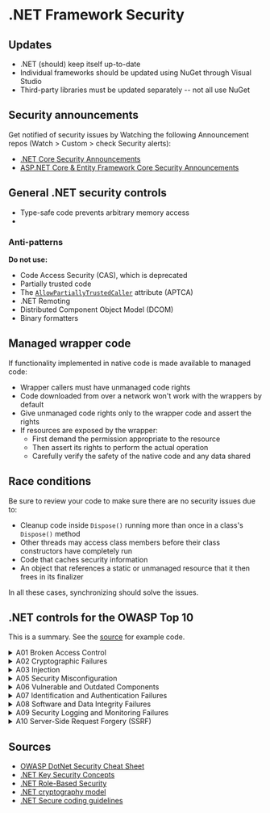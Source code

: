 # .NET Framework Security

## Updates

* .NET (should) keep itself up-to-date
* Individual frameworks should be updated using NuGet through Visual Studio
* Third-party libraries must be updated separately -- not all use NuGet

## Security announcements

Get notified of security issues by Watching the following Announcement repos (Watch > Custom > check Security alerts):

* [.NET Core Security Announcements](https://github.com/dotnet/announcements)
* [ASP.NET Core & Entity Framework Core Security Announcements](https://github.com/aspnet/Announcements)

## General .NET security controls

* Type-safe code prevents arbitrary memory access
* 

### Anti-patterns

**Do not use:**
* Code Access Security (CAS), which is deprecated
* Partially trusted code
* The [```AllowPartiallyTrustedCaller```](https://learn.microsoft.com/en-us/dotnet/api/system.security.allowpartiallytrustedcallersattribute) attribute (APTCA)
* .NET Remoting
* Distributed Component Object Model (DCOM)
* Binary formatters

## Managed wrapper code

If functionality implemented in native code is made available to managed code:

* Wrapper callers must have unmanaged code rights
* Code downloaded from over a network won't work with the wrappers by default
* Give unmanaged code rights only to the wrapper code and assert the rights
* If resources are exposed by the wrapper:
  * First demand the permission appropriate to the resource
  * Then assert its rights to perform the actual operation
  * Carefully verify the safety of the native code and any data shared

## Race conditions

Be sure to review your code to make sure there are no security issues due to:
* Cleanup code inside ```Dispose()``` running more than once in a class's ```Dispose()``` method
* Other threads may access class members before their class constructors have completely run
* Code that caches security information
* An object that references a static or unmanaged resource that it then frees in its finalizer

In all these cases, synchronizing should solve the issues.


## .NET controls for the OWASP Top 10

This is a summary. See the [source](https://cheatsheetseries.owasp.org/cheatsheets/DotNet_Security_Cheat_Sheet.html) for example code.

<details>
  <summary> A01 Broken Access Control </summary>

* Set the ```CookieHttpOnly``` flag to protect cookies from client-side scripts
* Set ```ExpireTimeSpan``` to a reasonable session timeout (check for company policy value)
* Set ```SlidingExpiration``` to ```false```
* Set the ```requireSSL``` flag in the config transforms to only send encrypted cookies
* Throttle requests using ```AllowXRequestsEveryXSecondsAttribute``` to thwart brute force attacks during these procedures:
  * User registration
  * Logon
  * Password reset
* For APIs, authorize users on all externally facing endpoints using ```[Authorize]```  or ```System.Web.Security.Roles.IsUserInRole()```
* Always ensure the logged-in user is intended to have access to a requested resource

## Anti-patterns

**Do not:**
* Write custom authentication or session management code
* Give user feedback on whether the entered username exists on Logon, Registration, or Password reset

</details>


<details>
  <summary> A02 Cryptographic Failures </summary>

## General encryption
* .NET implements many cryptographic algorithms in ```system.security.cryptography.*```:
  * Algorithm type abstract classes such as [```SymmetricAlgorithm```](https://learn.microsoft.com/en-us/dotnet/api/system.security.cryptography.symmetricalgorithm), [```AsymmetricAlgorithm```](https://learn.microsoft.com/en-us/dotnet/api/system.security.cryptography.asymmetricalgorithm), and [```HashAlgorithm```](https://learn.microsoft.com/en-us/dotnet/api/system.security.cryptography.hashalgorithm)
  * Algorithm abstract classes that inherit from type classes (e.g. [```Aes```](https://learn.microsoft.com/en-us/dotnet/api/system.security.cryptography.aes), [```RSA```](https://learn.microsoft.com/en-us/dotnet/api/system.security.cryptography.rsa), and [```ECDiffieHellman```](https://learn.microsoft.com/en-us/dotnet/api/system.security.cryptography.ecdiffiehellman))
  * Implementation classes that inherit from the above (e.g. [```AesManaged```](https://learn.microsoft.com/en-us/dotnet/api/system.security.cryptography.aesmanaged), [```RC2CryptoServiceProvider```](https://learn.microsoft.com/en-us/dotnet/api/system.security.cryptography.rc2cryptoserviceprovider), and [```ECDiffieHellmanCng```](https://learn.microsoft.com/en-us/dotnet/api/system.security.cryptography.ecdiffiehellmancng))
* Simpler (though less flexible) one-shot APIs exist starting with .NET 5:
  * Static ```HashData``` methods such as [```SHA256.HashData```](https://learn.microsoft.com/en-us/dotnet/api/system.security.cryptography.sha256.hashdata)
  * The [```RandomNumberGenerator```](https://learn.microsoft.com/en-us/dotnet/api/system.security.cryptography.randomnumbergenerator) class offers static methods for generating cryptographically random data
* Use a strong hashing algorithm such as AES-512:
  * General hashing: ```System.Security.Cryptography.SHA512```
  * Password hashing: ```Microsoft.AspNetCore.Cryptography.KeyDerivation.Pbkdf2```
* When hashing non-unique inputs such as passwords, salt the value before hashing
* Protect encryption keys more than any other asset (see the [OWASP Key Management Cheat Sheet](https://cheatsheetseries.owasp.org/cheatsheets/Key_Management_Cheat_Sheet.html#storage))
* Use TLS 1.2 or later for an entire web site (see the [OWASP Transport Layer Security Cheat Sheet](https://cheatsheetseries.owasp.org/cheatsheets/Transport_Layer_Security_Cheat_Sheet.html))
* Check a web site's configuration using [SSL Test](https://www.ssllabs.com/ssltest/) or [TestSSL](https://testssl.sh/)
* Ensure headers do not disclose information about the web app
* Make sure the application easily supports a future change of cryptographic algorithms
* Have a cryptography expert review design and code, as even the most trivial error can severely weaken encryption

## Recommended algorithms

* Data privacy
  * [Aes](https://learn.microsoft.com/en-us/dotnet/api/system.security.cryptography.aes)
* Data integrity
  * [HMACSHA256](https://learn.microsoft.com/en-us/dotnet/api/system.security.cryptography.hmacsha256)
  * [HMACSHA512](https://learn.microsoft.com/en-us/dotnet/api/system.security.cryptography.hmacsha512)
* Digital signature
  * [ECDsa](https://learn.microsoft.com/en-us/dotnet/api/system.security.cryptography.ecdsa)
  * [RSA](https://learn.microsoft.com/en-us/dotnet/api/system.security.cryptography.rsa)
* Key exchange
  * [ECDiffieHellman](https://learn.microsoft.com/en-us/dotnet/api/system.security.cryptography.randomnumbergenerator.getbytes)
  * [RSA](https://learn.microsoft.com/en-us/dotnet/api/system.security.cryptography.rsa)
* Random number generation
  * [RandomNumberGenerator.GetBytes](https://learn.microsoft.com/en-us/dotnet/api/system.security.cryptography.randomnumbergenerator.getbytes)
  * [RandomNumberGenerator.Fill](https://learn.microsoft.com/en-us/dotnet/api/system.security.cryptography.randomnumbergenerator.fill)
* Generating a key from a password
  * [Rfc2898DeriveBytes.Pbkdf2](https://learn.microsoft.com/en-us/dotnet/api/system.security.cryptography.rfc2898derivebytes.pbkdf2)

## Anti-patterns

**Do not:**
* Write custom cryptographic functions
* Write any cryptographic code if possible -- instead use pre-existing secrets management solutions. If that's not possible, use a trusted and well-tested library
* If using .NET built-ins, follow the documentation carefully (it's easy to make cryptographic errors)

## Encryption at rest (local storage)

* Use the [Windows Data Protection API (DPAPI)](https://docs.microsoft.com/en-us/dotnet/standard/security/how-to-use-data-protection) for secure local storage
* Follow the algorithm guidance in the [OWASP Cryptographic Storage Cheat Sheet](https://cheatsheetseries.owasp.org/cheatsheets/Cryptographic_Storage_Cheat_Sheet.html#algorithms)

</details>

<details>
  <summary> A03 Injection </summary>

## SQL Injection

* Use an object relational mapper (ORM) or stored procedures
* Use parameterized queries where a direct SQL query must be used
* See the [OWASP Query Parameterization Cheat Sheet](https://cheatsheetseries.owasp.org/cheatsheets/Query_Parameterization_Cheat_Sheet.html)
* Practice Least Privilege: connect to the database using an account with the smallest set of permissions required to do its job

## Anti-patterns

**Do not:**
* Concatenate strings anywhere and execute them against the database (known as dynamic SQL)
* Accidentally write dynamic SQL with ORMs or stored procedures; always verify these
* Connect to the database using the database administrator account

## OS Injection

* Use ```System.Diagnostics.Process.Start``` to call underlying OS functions
* See the [OWASP OS Command Injection Defense Cheat Sheet](https://cheatsheetseries.owasp.org/cheatsheets/OS_Command_Injection_Defense_Cheat_Sheet.html)
* Use allowlist validation on all user-controlled input to prevent improperly formed data from entering the system (see the [OWASP Input Validation Cheat Sheet](https://cheatsheetseries.owasp.org/cheatsheets/Input_Validation_Cheat_Sheet.html))
* Try to accept only simple alphanumeric characters as user input
* Look at alternatives to passing raw untrusted values via command-line parameters (e.g. encoding using Base64 and decoding in the receiving application)

## Anti-patterns

**Do not:**
* Assume sanitizing special characters without actually removing them is sufficient; combinations of ```\```, ```'```, and ```@``` may have an unexpected impact on sanitization
* Rely on methods without a security guarantee (e.g. ``` ProcessStartInfo.ArgumentList``` warns that it is not safe for untrusted input)

## LDAP injection

* Some characters used in Distinguished Names must be escaped with the backslash
* See the [OWASP LDAP Injection Prevention Cheat Sheet](https://cheatsheetseries.owasp.org/cheatsheets/LDAP_Injection_Prevention_Cheat_Sheet.html)

</details>


<details>
  <summary> A05 Security Misconfiguration </summary>

## Debug and stack traces

* Turn off debug and traces in production using web.config transforms
* Redirect requests made over HTTP to HTTPS

## Anti-patterns

**Do not:**
* Use default passwords

## Cross-Site Request Forgery (CSRF)

See the [OWASP Cross-Site Request Forgery Prevention Cheat Sheet](https://cheatsheetseries.owasp.org/cheatsheets/Cross-Site_Request_Forgery_Prevention_Cheat_Sheet.html)

### For .NET Framework:
* Send the anti-forgery token with every POST/PUT request
* Then validate the token at the controller level ( or method level if necessary)
* Remove the token completely to invalidate on logout

### For .NET Core 2.0 or later:
* Automatically generate and verify the antiforgery token (see [Microsoft's instructions](https://docs.microsoft.com/en-us/aspnet/core/security/anti-request-forgery?view=aspnetcore-7.0#aspnet-core-antiforgery-configuration))

### For .NET Core/Framework with AJAX:
* Attach the anti-forgery token to AJAX requests

## Anti-patterns

**Do not:**
* Send sensitive data without validating Anti-Forgery-Tokens

</details>


<details>
  <summary> A06 Vulnerable and Outdated Components </summary>

* Keep the .NET Framework updated with the latest patches
* Keep NuGet packages used updated
* Use a Software Composition Analysis tool in the CI/CD pipeline (e.g.  [OWASP Dependency Check](https://owasp.org/www-project-dependency-check)

</details>

<details>
  <summary> A07 Identification and Authentication Failures </summary>

* Use [ASP.NET Core Identity](https://docs.microsoft.com/en-us/aspnet/core/security/authentication/identity?view=aspnetcore-2.2&), which is well configured by default
* Use secure salted password hashes
* Set a secure password policy 
* Set a secure cookie policy (e.g. ```HttpOnly```, expiration)
* Use ```WindowsPrincipal.IsInRole()``` to authenticate a user for specific roles
* For role-based authentication (RBAC), use the ```System.Security.Permissions.PrincipalPermission``` class to perform authorization in a similar way to code access checks

</details>

<details>
  <summary> A08 Software and Data Integrity Failures </summary>

* Digitally sign assemblies and executable files
* Use Nuget package signing
* Review code and configuration changes to avoid malicious code or dependencies being introduced
* Perform integrity checks or validate digital signatures on serialized objects received from the network
* Use .NET in-box serializers that can handle untrusted data safely, e.g.:
  * ```XmlSerializer``` and ```DataContractSerializer``` to serialize object graphs into and from XML (***not*** ```NetDataContractSerializer```)
  * ```BinaryReader``` and ```BinaryWriter``` for XML and JSON
  * ```System.Text.Json``` APIs to serialize object graphs into JSON

## Anti-patterns

**Do not:**
* Send unsigned or unencrypted serialized objects over the network
* Use the ```BinaryFormatter``` type for data processing

</details>

<details>
  <summary> A09 Security Logging and Monitoring Failures </summary>

* Log all login, access control, and server-side input validation failures with sufficient user context to identify suspicious or malicious accounts
* Establish effective monitoring and alerting
* Log the stack trace, error message, and user ID that caused the error
* See the [OWASP Logging Cheat Sheet](https://cheatsheetseries.owasp.org/cheatsheets/Logging_Cheat_Sheet.html)
* Use [Application Insights](https://docs.microsoft.com/en-us/azure/azure-monitor/app/asp-net-core) to add monitoring capabilities

## Anti-patterns

**Do not:**

* Log sensitive data (e.g. passwords)
* Log generic error messages (e.g. ```Log.Error("Error was thrown");```)

</details>

<details>
  <summary> A10 Server-Side Request Forgery (SSRF) </summary>

* Validate and sanitize all user-controlled input before using it in a request
* Use an allowlist of allowed protocols and domains
* Use ```IPAddress.TryParse()``` and ```Uri.CheckHostName()``` to check IP addresses and domain names
* See the [OWASP Server-Side Request Forgery Prevention Cheat Sheet](https://cheatsheetseries.owasp.org/cheatsheets/Server_Side_Request_Forgery_Prevention_Cheat_Sheet.html)


## Anti-patterns

**Do not:**

* Follow HTTP redirects
* Forward raw HTTP responses to the user


</details>



## Sources

* [OWASP DotNet Security Cheat Sheet](https://cheatsheetseries.owasp.org/cheatsheets/DotNet_Security_Cheat_Sheet.html)
* [.NET Key Security Concepts](https://learn.microsoft.com/en-us/dotnet/standard/security/key-security-concepts)
* [.NET Role-Based Security](https://learn.microsoft.com/en-us/dotnet/standard/security/role-based-security)
* [.NET cryptography model](https://learn.microsoft.com/en-us/dotnet/standard/security/cryptography-model)
* [.NET Secure coding guidelines](https://learn.microsoft.com/en-us/dotnet/standard/security/secure-coding-guidelines)
